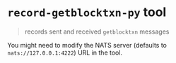 # `record-getblocktxn-py` tool

> records sent and received `getblocktxn` messages

You might need to modify the NATS server (defaults to `nats://127.0.0.1:4222`) URL in the tool.

